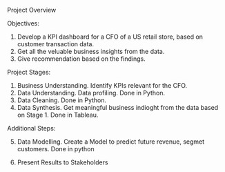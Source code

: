 Project Overview

Objectives: 

1. Develop a KPI dashboard for a CFO of a US retail store, based on customer transaction data.
2. Get all the veluable business insights from the data.
3. Give recommendation based on the findings.

Project Stages:

1. Business Understanding. Identify KPIs relevant for the CFO.
2. Data Understanding. Data profiling. Done in Python.
3. Data Cleaning. Done in Python. 
4. Data Synthesis. Get meaningful business indioght from the data based on Stage 1. Done in Tableau.

Additional Steps:

5. Data Modelling. Create a Model to predict future revenue, segmet customers. Done in python

6. Present Results to Stakeholders
